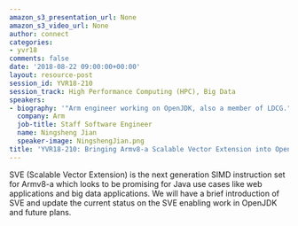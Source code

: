 ```yaml
---
amazon_s3_presentation_url: None
amazon_s3_video_url: None
author: connect
categories:
- yvr18
comments: false
date: '2018-08-22 09:00:00+00:00'
layout: resource-post
session_id: YVR18-210
session_track: High Performance Computing (HPC), Big Data
speakers:
- biography: '"Arm engineer working on OpenJDK, also a member of LDCG."'
  company: Arm
  job-title: Staff Software Engineer
  name: Ningsheng Jian
  speaker-image: NingshengJian.png
title: 'YVR18-210: Bringing Armv8-a Scalable Vector Extension into OpenJDK'
---
```


SVE (Scalable Vector Extension) is the next generation SIMD instruction set for Armv8-a which looks to be promising for Java use cases like web applications and big data applications. We will have a brief introduction of SVE and update the current status on the SVE enabling work in OpenJDK and future plans.